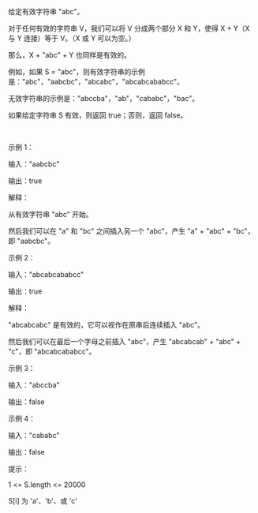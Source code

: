 给定有效字符串 "abc"。

对于任何有效的字符串 V，我们可以将 V 分成两个部分 X 和 Y，使得 X + Y（X 与 Y 连接）等于 V。（X 或 Y 可以为空。）

那么，X + "abc" + Y 也同样是有效的。

例如，如果 S = "abc"，则有效字符串的示例是："abc"，"aabcbc"，"abcabc"，"abcabcababcc"。

无效字符串的示例是："abccba"，"ab"，"cababc"，"bac"。

如果给定字符串 S 有效，则返回 true；否则，返回 false。

 

示例 1：

输入："aabcbc"

输出：true

解释：

从有效字符串 "abc" 开始。

然后我们可以在 "a" 和 "bc" 之间插入另一个 "abc"，产生 "a" + "abc" + "bc"，即 "aabcbc"。

示例 2：

输入："abcabcababcc"

输出：true

解释：

"abcabcabc" 是有效的，它可以视作在原串后连续插入 "abc"。

然后我们可以在最后一个字母之前插入 "abc"，产生 "abcabcab" + "abc" + "c"，即 "abcabcababcc"。

示例 3：

输入："abccba"

输出：false

示例 4：

输入："cababc"

输出：false
 

提示：

1 <= S.length <= 20000

S[i] 为 'a'、'b'、或 'c'
